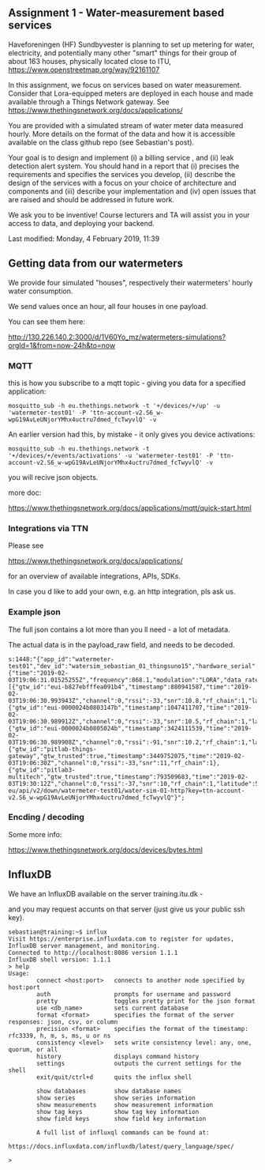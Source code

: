 
## Assignment 1 - Water-measurement based services

Haveforeningen (HF) Sundbyvester is planning to set up metering for water, electricity, and potentially many other "smart" things for their group of about 163 houses, physically located close to ITU, https://www.openstreetmap.org/way/92161107

In this assignment, we focus on services based on water measurement. Consider that Lora-equipped meters are deployed in each house and made available through a Things Network gateway. See https://www.thethingsnetwork.org/docs/applications/

You are provided with a simulated stream of water meter data measured hourly. More details on the format of the data and how it is accessible available on the class github repo (see Sebastian's post).

Your goal is to design and implement (i) a billing service , and (ii) leak detection alert system. You should hand in a report that (i) precises the requirements and specifies the services you develop, (ii) describe the design of the services with a focus on your choice of architecture and components and (iii) describe your implementation and (iv) open issues that are raised and should be addressed in future  work.

We ask you to be inventive! Course lecturers and TA will assist you in your access to data, and deploying your backend.

Last modified: Monday, 4 February 2019, 11:39

## Getting data from our watermeters

We provide four simulated "houses", respectively their watermeters' hourly water consumption.

We send values once an hour, all four houses in one payload.

You can see them here:

http://130.226.140.2:3000/d/1V60Yo_mz/watermeters-simulations?orgId=1&from=now-24h&to=now



### MQTT

this is how you subscribe to a mqtt topic - giving you data for a specified application:

```
mosquitto_sub -h eu.thethings.network -t '+/devices/+/up' -u 'watermeter-test01' -P 'ttn-account-v2.S6_w-wpG19AvLeUNjorYMhx4uctru7dmed_fcTwyvlQ' -v
```
An earlier version had this, by mistake - it only gives you device activations:

```
mosquitto_sub -h eu.thethings.network -t '+/devices/+/events/activations' -u 'watermeter-test01' -P 'ttn-account-v2.S6_w-wpG19AvLeUNjorYMhx4uctru7dmed_fcTwyvlQ' -v
```

you will recive json objects.



more doc:

https://www.thethingsnetwork.org/docs/applications/mqtt/quick-start.html



### Integrations via TTN

Please see

https://www.thethingsnetwork.org/docs/applications/

for an overview of available integrations, APIs, SDKs.

In case you d like to add your own, e.g. an http integration, pls ask us.

### Example json

The full json contains a lot more than you ll need - a lot of metadata.

The actual data is in the payload_raw field, and needs to be decoded.

```
s:1448:"{"app_id":"watermeter-test01","dev_id":"watersim_sebastian_01_thingsuno15","hardware_serial":"0004A30B001FD9C9","port":1,"counter":125,"payload_raw":"CxIKDg==","metadata":{"time":"2019-02-03T19:06:31.01525255Z","frequency":868.1,"modulation":"LORA","data_rate":"SF7BW125","coding_rate":"4/5","gateways":[{"gtw_id":"eui-b827ebfffea091b4","timestamp":880941587,"time":"2019-02-03T19:06:30.993943Z","channel":0,"rssi":-33,"snr":10.8,"rf_chain":1,"latitude":58.95688,"longitude":-3.30104,"altitude":5},{"gtw_id":"eui-0000024b0803147b","timestamp":1047411707,"time":"2019-02-03T19:06:30.989912Z","channel":0,"rssi":-33,"snr":10.5,"rf_chain":1,"latitude":55.66,"longitude":12.5916,"altitude":2},{"gtw_id":"eui-0000024b0805024b","timestamp":3424111539,"time":"2019-02-03T19:06:30.989908Z","channel":0,"rssi":-91,"snr":10.2,"rf_chain":1,"latitude":55.65988,"longitude":12.59104,"altitude":33},{"gtw_id":"pitlab-things-gateway","gtw_trusted":true,"timestamp":3449752075,"time":"2019-02-03T19:06:30Z","channel":0,"rssi":-33,"snr":11,"rf_chain":1},{"gtw_id":"pitlab3-multitech","gtw_trusted":true,"timestamp":793509683,"time":"2019-02-03T19:30:12Z","channel":0,"rssi":-37,"snr":10,"rf_chain":1,"latitude":55.65961,"longitude":12.591463,"altitude":30,"location_source":"registry"}]},"downlink_url":"https://integrations.thethingsnetwork.org/ttn-eu/api/v2/down/watermeter-test01/water-sim-01-http?key=ttn-account-v2.S6_w-wpG19AvLeUNjorYMhx4uctru7dmed_fcTwyvlQ"}";
```
### Encding / decoding

Some more info:

https://www.thethingsnetwork.org/docs/devices/bytes.html

## InfluxDB

We have an InfluxDB available on the server training.itu.dk -

and you may request accunts on that server (just give us your public ssh key).

```
sebastian@training:~$ influx
Visit https://enterprise.influxdata.com to register for updates, InfluxDB server management, and monitoring.
Connected to http://localhost:8086 version 1.1.1
InfluxDB shell version: 1.1.1
> help
Usage:
        connect <host:port>   connects to another node specified by host:port
        auth                  prompts for username and password
        pretty                toggles pretty print for the json format
        use <db_name>         sets current database
        format <format>       specifies the format of the server responses: json, csv, or column
        precision <format>    specifies the format of the timestamp: rfc3339, h, m, s, ms, u or ns
        consistency <level>   sets write consistency level: any, one, quorum, or all
        history               displays command history
        settings              outputs the current settings for the shell
        exit/quit/ctrl+d      quits the influx shell

        show databases        show database names
        show series           show series information
        show measurements     show measurement information
        show tag keys         show tag key information
        show field keys       show field key information

        A full list of influxql commands can be found at:
        https://docs.influxdata.com/influxdb/latest/query_language/spec/

> 
```

